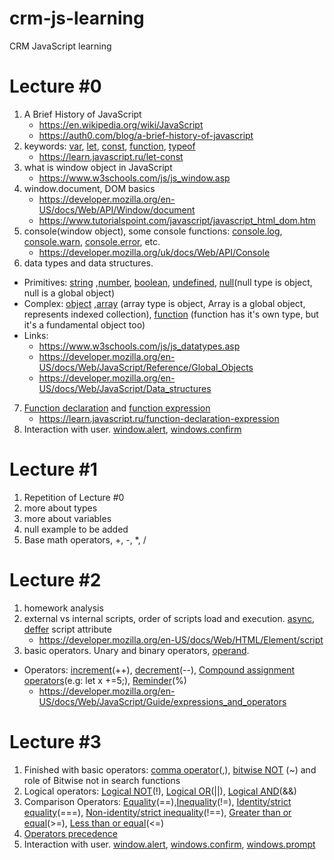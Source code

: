 # crm-js-learning
CRM JavaScript learning

# Lecture #0
1. A Brief History of JavaScript
    * https://en.wikipedia.org/wiki/JavaScript
    * https://auth0.com/blog/a-brief-history-of-javascript
2. keywords: [var](https://developer.mozilla.org/en-US/docs/Web/JavaScript/Reference/Statements/var), [let](https://developer.mozilla.org/en-US/docs/Web/JavaScript/Reference/Statements/let), [const](https://developer.mozilla.org/en-US/docs/Web/JavaScript/Reference/Statements/const), [function](https://developer.mozilla.org/en-US/docs/Web/JavaScript/Reference/Statements/function), [typeof](https://developer.mozilla.org/ru/docs/Web/JavaScript/Reference/Operators/typeof)
    * https://learn.javascript.ru/let-const
3. what is window object in JavaScript
    * https://www.w3schools.com/js/js_window.asp
4. window.document, DOM basics
    * https://developer.mozilla.org/en-US/docs/Web/API/Window/document
    * https://www.tutorialspoint.com/javascript/javascript_html_dom.htm  
5. console(window object), some console functions: [console.log](https://developer.mozilla.org/uk/docs/Web/API/Console/log), [console.warn](https://developer.mozilla.org/uk/docs/Web/API/Console/warn), [console.error](https://developer.mozilla.org/uk/docs/Web/API/Console/error), etc.
    * https://developer.mozilla.org/uk/docs/Web/API/Console  
6. data types and data structures.
  * Primitives:  [string](https://developer.mozilla.org/en-US/docs/Glossary/String) ,[number](https://developer.mozilla.org/en-US/docs/Glossary/Number), [boolean](https://developer.mozilla.org/en-US/docs/Glossary/Boolean), [undefined](https://developer.mozilla.org/en-US/docs/Glossary/Undefined), [null](https://developer.mozilla.org/en-US/docs/Glossary/Null)(null type is object, null is a global object)
  * Complex: [object](https://developer.mozilla.org/en-US/docs/Glossary/Object) ,[array](https://developer.mozilla.org/en-US/docs/Glossary/Array) (array type is object, Array is a global object, represents indexed collection), [function](https://developer.mozilla.org/en-US/docs/Glossary/Function) (function has it's own type, but it's a fundamental object too)
  * Links:
    * https://www.w3schools.com/js/js_datatypes.asp
    * https://developer.mozilla.org/en-US/docs/Web/JavaScript/Reference/Global_Objects
    * https://developer.mozilla.org/en-US/docs/Web/JavaScript/Data_structures
7. [Function declaration](https://developer.mozilla.org/en-US/docs/Web/JavaScript/Reference/Statements/function) and [function expression](https://developer.mozilla.org/en-US/docs/Web/JavaScript/Reference/Operators/function)
    * https://learn.javascript.ru/function-declaration-expression
8. Interaction with user. [window.alert](https://developer.mozilla.org/ru/docs/Web/API/Window/alert), [windows.confirm](https://developer.mozilla.org/en-US/docs/Web/API/Window/confirm)  


# Lecture #1 
1. Repetition of Lecture #0
2. more about types
3. more about variables
4. null example to be added
5. Base math operators, +, -, *, /

# Lecture #2
1. homework analysis
2. external vs internal scripts, order of scripts load and execution. [async](https://www.w3schools.com/tags/att_script_async.asp), [deffer](https://www.w3schools.com/tags/att_script_defer.asp) script attribute
    * https://developer.mozilla.org/en-US/docs/Web/HTML/Element/script
3. basic operators. Unary and binary operators, [operand](https://developer.mozilla.org/en-US/docs/Glossary/Operand).
  * Operators: [increment](https://developer.mozilla.org/en-US/docs/Web/JavaScript/Reference/Operators/Arithmetic_Operators#Increment)(++), [decrement](https://developer.mozilla.org/en-US/docs/Web/JavaScript/Reference/Operators/Arithmetic_Operators#Decrement_(--))(--), [Compound assignment operators](https://developer.mozilla.org/en-US/docs/Web/JavaScript/Guide/Expressions_and_Operators#Assignment_operators)(e.g: let x +=5;), [Reminder](https://developer.mozilla.org/en-US/docs/Web/JavaScript/Reference/Operators/Arithmetic_Operators#Remainder)(%)
    * https://developer.mozilla.org/en-US/docs/Web/JavaScript/Guide/expressions_and_operators

# Lecture #3  
1. Finished with basic operators: [comma operator](https://developer.mozilla.org/en-US/docs/Web/JavaScript/Reference/Operators/Comma_Operator)(,), [bitwise NOT](https://developer.mozilla.org/en-US/docs/Web/JavaScript/Reference/Operators/Bitwise_Operators#Bitwise_NOT) (~) and role of Bitwise not in search functions
2. Logical operators: [Logical NOT](https://developer.mozilla.org/en-US/docs/Web/JavaScript/Reference/Operators/Logical_Operators#Logical_NOT)(!), [Logical OR](https://developer.mozilla.org/en-US/docs/Web/JavaScript/Reference/Operators/Logical_Operators#Logical_OR)(||), [Logical AND](https://developer.mozilla.org/en-US/docs/Web/JavaScript/Reference/Operators/Logical_Operators#Logical_AND)(&&)
3. Comparison Operators: [Equality](https://developer.mozilla.org/en-US/docs/Web/JavaScript/Reference/Operators/Comparison_Operators#Equality_operators)(==),[Inequality](https://developer.mozilla.org/en-US/docs/Web/JavaScript/Reference/Operators/Comparison_Operators#Inequality_(!))(!=), [Identity/strict equality](https://developer.mozilla.org/en-US/docs/Web/JavaScript/Reference/Operators/Comparison_Operators#Identity_strict_equality_())(===), [Non-identity/strict inequality](https://developer.mozilla.org/en-US/docs/Web/JavaScript/Reference/Operators/Comparison_Operators#Non-identity_strict_inequality_(!))(!==), [Greater than or equal](https://developer.mozilla.org/en-US/docs/Web/JavaScript/Reference/Operators/Comparison_Operators#Greater_than_or_equal_operator_(>))(>=), [Less than or equal](https://developer.mozilla.org/en-US/docs/Web/JavaScript/Reference/Operators/Comparison_Operators#Less_than_or_equal_operator_(<))(<=)
4. [Operators precedence](https://developer.mozilla.org/en-US/docs/Web/JavaScript/Reference/Operators/Operator_Precedence#Table)
5. Interaction with user. [window.alert](https://developer.mozilla.org/ru/docs/Web/API/Window/alert), [windows.confirm](https://developer.mozilla.org/en-US/docs/Web/API/Window/confirm), [windows.prompt](https://developer.mozilla.org/en-US/docs/Web/API/Window/prompt)